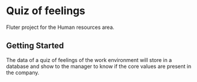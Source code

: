 # Quiz of feelings

Fluter project for the Human resources area.

## Getting Started

The data of a quiz of feelings of the work environment will store in a database and show to the manager to know if the core values are present in the company.
